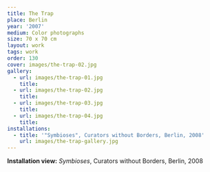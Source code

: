 ```yaml
---
title: The Trap
place: Berlin
year: '2007'
medium: Color photographs
size: 70 x 70 cm
layout: work
tags: work
order: 130
cover: images/the-trap-02.jpg
gallery:
  - url: images/the-trap-01.jpg
    title: 
  - url: images/the-trap-02.jpg
    title: 
  - url: images/the-trap-03.jpg
    title:
  - url: images/the-trap-04.jpg
    title:
installations:
  - title: '"Symbioses", Curators without Borders, Berlin, 2008'
    url: images/the-trap-gallery.jpg
---
```

**Installation view:** *Symbioses*, Curators without Borders, Berlin, 2008